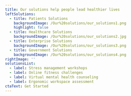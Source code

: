 ```yaml
---
title: Our solutions help people lead healthier lives
leftSolutions:
  - title: Patients Solutions
    backgroundImage: /Our%20solutions/our_solutions1.png
    highlight: false
  - title: Healthcare Solutions
    backgroundImage: /Our%20solutions/our_solutions2.jpg
  - title: Enterprise Solutions
    backgroundImage: /Our%20solutions/our_solutions3.png
  - title: Government Solutions
    backgroundImage: /Our%20solutions/our_solutions4.png
rightImage: ''
solutionsList:
  - label: Stress management workshops
  - label: Online fitness challenges
  - label: Virtual mental health counseling
  - label: Ergonomic workspace assessment
ctaText: Get Started
---
```


